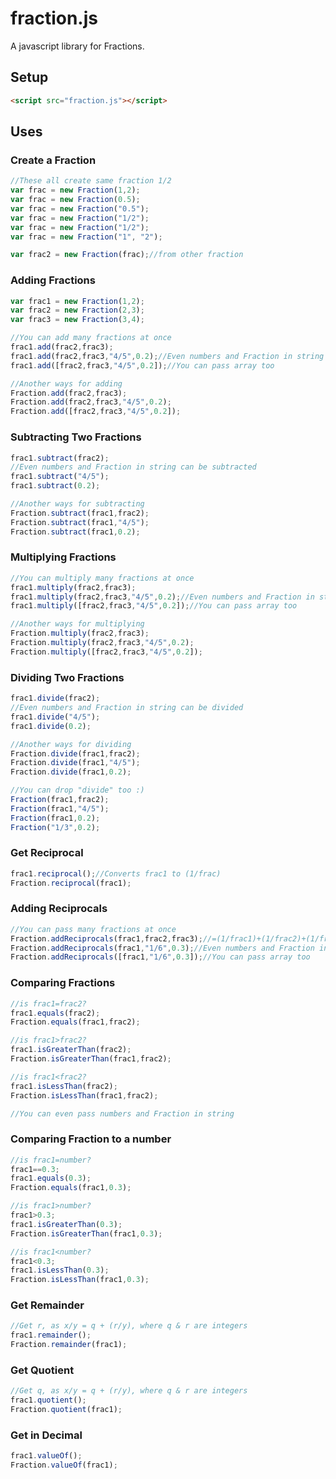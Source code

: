 # fraction.js
A javascript library for Fractions.
## Setup
~~~html
<script src="fraction.js"></script>
~~~
## Uses
### Create a Fraction
~~~javascript
//These all create same fraction 1/2
var frac = new Fraction(1,2);
var frac = new Fraction(0.5);
var frac = new Fraction("0.5");
var frac = new Fraction("1/2");
var frac = new Fraction("1/2");
var frac = new Fraction("1", "2");

var frac2 = new Fraction(frac);//from other fraction
~~~

### Adding Fractions
~~~javascript
var frac1 = new Fraction(1,2);
var frac2 = new Fraction(2,3);
var frac3 = new Fraction(3,4);

//You can add many fractions at once
frac1.add(frac2,frac3);
frac1.add(frac2,frac3,"4/5",0.2);//Even numbers and Fraction in string can be added
frac1.add([frac2,frac3,"4/5",0.2]);//You can pass array too 

//Another ways for adding
Fraction.add(frac2,frac3);
Fraction.add(frac2,frac3,"4/5",0.2);
Fraction.add([frac2,frac3,"4/5",0.2]); 
~~~
### Subtracting Two Fractions
~~~javascript
frac1.subtract(frac2);
//Even numbers and Fraction in string can be subtracted
frac1.subtract("4/5");
frac1.subtract(0.2);

//Another ways for subtracting
Fraction.subtract(frac1,frac2);
Fraction.subtract(frac1,"4/5");
Fraction.subtract(frac1,0.2); 
~~~
### Multiplying Fractions
~~~javascript
//You can multiply many fractions at once
frac1.multiply(frac2,frac3);
frac1.multiply(frac2,frac3,"4/5",0.2);//Even numbers and Fraction in string can be multiplied
frac1.multiply([frac2,frac3,"4/5",0.2]);//You can pass array too 

//Another ways for multiplying
Fraction.multiply(frac2,frac3);
Fraction.multiply(frac2,frac3,"4/5",0.2);
Fraction.multiply([frac2,frac3,"4/5",0.2]); 
~~~
### Dividing Two Fractions
~~~javascript
frac1.divide(frac2);
//Even numbers and Fraction in string can be divided
frac1.divide("4/5");
frac1.divide(0.2);

//Another ways for dividing
Fraction.divide(frac1,frac2);
Fraction.divide(frac1,"4/5");
Fraction.divide(frac1,0.2); 

//You can drop "divide" too :)
Fraction(frac1,frac2);
Fraction(frac1,"4/5");
Fraction(frac1,0.2); 
Fraction("1/3",0.2);
~~~
### Get Reciprocal
~~~javascript
frac1.reciprocal();//Converts frac1 to (1/frac)
Fraction.reciprocal(frac1);
~~~
### Adding Reciprocals
~~~javascript
//You can pass many fractions at once
Fraction.addReciprocals(frac1,frac2,frac3);//=(1/frac1)+(1/frac2)+(1/frac3)
Fraction.addReciprocals(frac1,"1/6",0.3);//Even numbers and Fraction in string can be passed
Fraction.addReciprocals([frac1,"1/6",0.3]);//You can pass array too 
~~~
### Comparing Fractions
~~~javascript
//is frac1=frac2?
frac1.equals(frac2);
Fraction.equals(frac1,frac2);

//is frac1>frac2?
frac1.isGreaterThan(frac2);
Fraction.isGreaterThan(frac1,frac2);

//is frac1<frac2?
frac1.isLessThan(frac2);
Fraction.isLessThan(frac1,frac2);

//You can even pass numbers and Fraction in string
~~~
### Comparing Fraction to a number
~~~javascript
//is frac1=number?
frac1==0.3;
frac1.equals(0.3);
Fraction.equals(frac1,0.3);

//is frac1>number?
frac1>0.3;
frac1.isGreaterThan(0.3);
Fraction.isGreaterThan(frac1,0.3);

//is frac1<number?
frac1<0.3;
frac1.isLessThan(0.3);
Fraction.isLessThan(frac1,0.3);
~~~
### Get Remainder
~~~javascript
//Get r, as x/y = q + (r/y), where q & r are integers
frac1.remainder();
Fraction.remainder(frac1);
~~~
### Get Quotient
~~~javascript
//Get q, as x/y = q + (r/y), where q & r are integers
frac1.quotient();
Fraction.quotient(frac1);
~~~
### Get in Decimal
~~~javascript
frac1.valueOf();
Fraction.valueOf(frac1);
~~~
